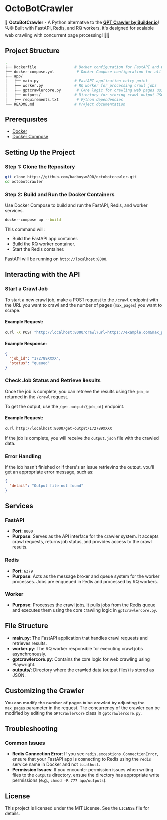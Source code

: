 # OctoBotCrawler

🚀 **OctoBotCrawler** - A Python alternative to the [**GPT Crawler by Builder.io**](https://github.com/BuilderIO/gpt-crawler)! 🔍🕸️ Built with FastAPI, Redis, and RQ workers, it's designed for scalable web crawling with concurrent page processing! 🐍✨


## Project Structure

```bash
.
├── Dockerfile                 # Docker configuration for FastAPI and worker
├── docker-compose.yml          # Docker Compose configuration for all services
├── app/
│   ├── main.py                # FastAPI application entry point
│   ├── worker.py              # RQ worker for processing crawl jobs
│   ├── gptcrawlercore.py       # Core logic for crawling web pages using Playwright
│   ├── outputs/               # Directory for storing crawl output JSON files
│   ├── requirements.txt        # Python dependencies
└── README.md                  # Project documentation
```

## Prerequisites

- [Docker](https://www.docker.com/get-started)
- [Docker Compose](https://docs.docker.com/compose/install/)

## Setting Up the Project

### Step 1: Clone the Repository

```bash
git clone https://github.com/badboysm890/octobotcrawler.git
cd octobotcrawler
```

### Step 2: Build and Run the Docker Containers

Use Docker Compose to build and run the FastAPI, Redis, and worker services.

```bash
docker-compose up --build
```

This command will:
- Build the FastAPI app container.
- Build the RQ worker container.
- Start the Redis container.

FastAPI will be running on `http://localhost:8000`.

## Interacting with the API

### Start a Crawl Job

To start a new crawl job, make a POST request to the `/crawl` endpoint with the URL you want to crawl and the number of pages (`max_pages`) you want to scrape.

#### Example Request:

```bash
curl -X POST "http://localhost:8000/crawl?url=https://example.com&max_pages=10"
```

#### Example Response:

```json
{
  "job_id": "172789XXXX",
  "status": "queued"
}
```

### Check Job Status and Retrieve Results

Once the job is complete, you can retrieve the results using the `job_id` returned in the `/crawl` request.

To get the output, use the `/get-output/{job_id}` endpoint.

#### Example Request:

```bash
curl http://localhost:8000/get-output/172789XXXX
```

If the job is complete, you will receive the `output.json` file with the crawled data.

### Error Handling

If the job hasn't finished or if there's an issue retrieving the output, you'll get an appropriate error message, such as:

```json
{
  "detail": "Output file not found"
}
```

## Services

### FastAPI

- **Port**: `8000`
- **Purpose**: Serves as the API interface for the crawler system. It accepts crawl requests, returns job status, and provides access to the crawl results.

### Redis

- **Port**: `6379`
- **Purpose**: Acts as the message broker and queue system for the worker processes. Jobs are enqueued in Redis and processed by RQ workers.

### Worker

- **Purpose**: Processes the crawl jobs. It pulls jobs from the Redis queue and executes them using the core crawling logic in `gptcrawlercore.py`.

## File Structure

- **main.py**: The FastAPI application that handles crawl requests and retrieves results.
- **worker.py**: The RQ worker responsible for executing crawl jobs asynchronously.
- **gptcrawlercore.py**: Contains the core logic for web crawling using Playwright.
- **outputs/**: Directory where the crawled data (output files) is stored as JSON.

## Customizing the Crawler

You can modify the number of pages to be crawled by adjusting the `max_pages` parameter in the request. The concurrency of the crawler can be modified by editing the `GPTCrawlerCore` class in `gptcrawlercore.py`.

## Troubleshooting

### Common Issues

- **Redis Connection Error**: If you see `redis.exceptions.ConnectionError`, ensure that your FastAPI app is connecting to Redis using the `redis` service name in Docker and not `localhost`.
- **Permission Issues**: If you encounter permission issues when writing files to the `outputs` directory, ensure the directory has appropriate write permissions (e.g., `chmod -R 777 app/outputs`).

## License

This project is licensed under the MIT License. See the `LICENSE` file for details.
